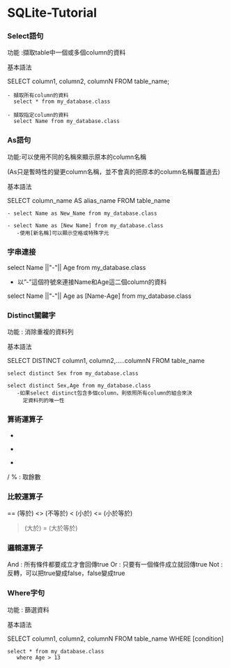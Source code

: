 # SQLite-Tutorial


### Select語句

  功能 :擷取table中一個或多個column的資料

  基本語法
  
   SELECT column1, column2, columnN FROM table_name;

    - 擷取所有column的資料
      select * from my_database.class

    - 擷取指定column的資料
      select Name from my_database.class

### As語句

功能:可以使用不同的名稱來顯示原本的column名稱

(As只是暫時性的變更column名稱，並不會真的把原本的column名稱覆蓋過去)

  基本語法

  SELECT column_name AS alias_name
  FROM table_name

    - select Name as New_Name from my_database.class

    - select Name as [New Name] from my_database.class
       -使用[新名稱]可以顯示空格或特殊字元

### 字串連接

select Name ||"-"|| Age from my_database.class
   - 以”-”這個符號來連接Name和Age這二個column的資料

select Name ||"-"|| Age as [Name-Age] 
   from my_database.class

### Distinct關鍵字

功能 : 消除重複的資料列

  基本語法

  SELECT DISTINCT column1, column2,.....columnN 
  FROM table_name

    select distinct Sex from my_database.class

    select distinct Sex,Age from my_database.class
       -如果select distinct包含多個column，則依照所有column的組合來決
         定資料列的唯一性
         
### 算術運算子

+
-
*
/
% : 取餘數


### 比較運算子

== (等於)
<> (不等於)
< (小於)
<= (小於等於)
> (大於)
>= (大於等於)

### 邏輯運算子

And : 所有條件都要成立才會回傳true
Or : 只要有一個條件成立就回傳true
Not : 反轉，可以把true變成false，false變成true


### Where字句

功能 : 篩選資料

  基本語法

  SELECT column1, column2, columnN 
  FROM table_name
  WHERE [condition]


    select * from my_database.class
       where Age > 13

